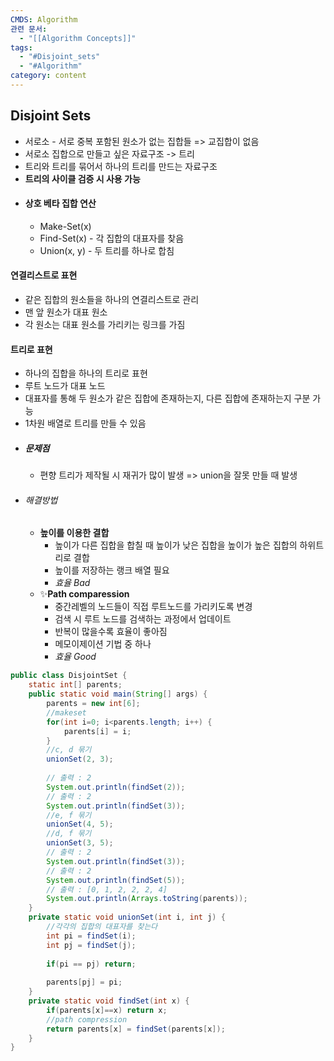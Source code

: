 ```yaml
---
CMDS: Algorithm
관련 문서:
  - "[[Algorithm Concepts]]"
tags:
  - "#Disjoint_sets"
  - "#Algorithm"
category: content
---
```

## Disjoint Sets
- 서로소 - 서로 중복 포함된 원소가 없는 집합들 => 교집합이 없음
- 서로소 집합으로 만들고 싶은 자료구조 -> 트리
- 트리와 트리를 묶어서 하나의 트리를 만드는 자료구조
- **트리의 사이클 검증 시 사용 가능**
- #### 상호 베타 집합 연산
	- Make-Set(x)
	- Find-Set(x) - 각 집합의 대표자를 찾음
	- Union(x, y) - 두 트리를 하나로 합침

#### 연결리스트로 표현
- 같은 집합의 원소들을 하나의 연결리스트로 관리
- 맨 앞 원소가 대표 원소
- 각 원소는 대표 원소를 가리키는 링크를 가짐

#### 트리로 표현
- 하나의 집합을 하나의 트리로 표현
- 루트 노드가 대표 노드
- 대표자를 통해 두 원소가 같은 집합에 존재하는지, 다른 집합에 존재하는지 구분 가능
- 1차원 배열로 트리를 만들 수 있음
- ##### 문제점
	- 편향 트리가 제작될 시 재귀가 많이 발생 => union을 잘못 만들 때 발생
- ###### 해결방법
	- **높이를 이용한 결합**
		- 높이가 다른 집합을 합칠 때 높이가 낮은 집합을 높이가 높은 집합의 하위트리로 결합
		- 높이를 저장하는 랭크 배열 필요
		- *효율 Bad*
	- ✨**Path comparession**
		- 중간레벨의 노드들이 직접 루트노드를 가리키도록 변경
		- 검색 시 루트 노드를 검색하는 과정에서 업데이트
		- 반복이 많을수록 효율이 좋아짐
		- 메모이제이션 기법 중 하나
		- *효율 Good*

```java
public class DisjointSet {
	static int[] parents;
	public static void main(String[] args) {
		parents = new int[6];
		//makeset
		for(int i=0; i<parents.length; i++) {
			parents[i] = i;
		}
		//c, d 묶기
		unionSet(2, 3);
		
		// 출력 : 2
		System.out.println(findSet(2));
		// 출력 : 2
		System.out.println(findSet(3));
		//e, f 묶기
		unionSet(4, 5);
		//d, f 묶기
		unionSet(3, 5);
		// 출력 : 2
		System.out.println(findSet(3));
		// 출력 : 2
		System.out.println(findSet(5));
		// 출력 : [0, 1, 2, 2, 2, 4]
		System.out.println(Arrays.toString(parents));
	}
	private static void unionSet(int i, int j) {
		//각각의 집합의 대표자를 찾는다
		int pi = findSet(i);
		int pj = findSet(j);
		
		if(pi == pj) return;
		
		parents[pj] = pi;
	}
	private static void findSet(int x) {
		if(parents[x]==x) return x;
		//path compression
		return parents[x] = findSet(parents[x]);
	}
}
```